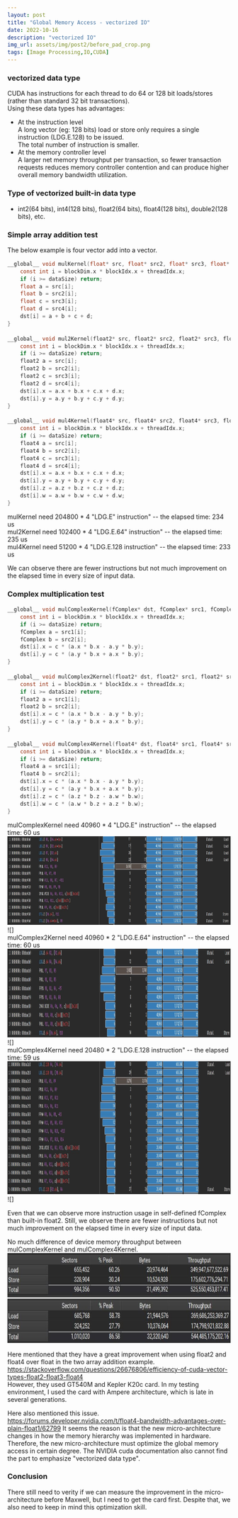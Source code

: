 ```yaml
---
layout: post
title: "Global Memory Access - vectorized IO"
date: 2022-10-16
description: "vectorized IO"
img_url: assets/img/post2/before_pad_crop.png
tags: [Image Processing,IO,CUDA]
---
```



### vectorized data type

CUDA has instructions for each thread to do 64 or 128 bit
loads/stores (rather than standard 32 bit transactions).  
Using these data types has advantages:

* At the instruction level  
  A long vector (eg: 128 bits) load or store only requires a single instruction (LDG.E.128) to be issued.  
  The total number of instruction is smaller.
* At the memory controller level  
  A larger net memory throughput per transaction, so 
  fewer transaction requests reduces memory controller contention
  and can produce higher overall memory bandwidth utilization.
  
### Type of vectorized built-in data type

* int2(64 bits), int4(128 bits), float2(64 bits), float4(128 bits), double2(128 bits), etc.

### Simple array addition test

The below example is four vector add into a vector.

```c
__global__ void mulKernel(float* src, float* src2, float* src3, float* src4, float* dst, int dataSize) {
    const int i = blockDim.x * blockIdx.x + threadIdx.x;
    if (i >= dataSize) return;
    float a = src[i];
    float b = src2[i];
    float c = src3[i];
    float d = src4[i];
    dst[i] = a + b + c + d;
}

__global__ void mul2Kernel(float2* src, float2* src2, float2* src3, float2* src4, float2* dst, int dataSize) {
    const int i = blockDim.x * blockIdx.x + threadIdx.x;
    if (i >= dataSize) return;
    float2 a = src[i];
    float2 b = src2[i];
    float2 c = src3[i];
    float2 d = src4[i];
    dst[i].x = a.x + b.x + c.x + d.x;
    dst[i].y = a.y + b.y + c.y + d.y;
}

__global__ void mul4Kernel(float4* src, float4* src2, float4* src3, float4* src4, float4* dst, int dataSize) {
    const int i = blockDim.x * blockIdx.x + threadIdx.x;
    if (i >= dataSize) return;
    float4 a = src[i];
    float4 b = src2[i];
    float4 c = src3[i];
    float4 d = src4[i];
    dst[i].x = a.x + b.x + c.x + d.x;
    dst[i].y = a.y + b.y + c.y + d.y;
    dst[i].z = a.z + b.z + c.z + d.z;
    dst[i].w = a.w + b.w + c.w + d.w;
}
```

mulKernel need 204800 * 4 "LDG.E" instruction" -- the elapsed time: 234 us  
mul2Kernel need 102400 * 4 "LDG.E.64" instruction" -- the elapsed time: 235 us  
mul4Kernel need 51200 * 4 "LDG.E.128 instruction" -- the elapsed time: 233 us  

We can observe there are fewer instructions but not much improvement on the elapsed time in every size of input data.

### Complex multiplication test

```c
__global__ void mulComplexKernel(fComplex* dst, fComplex* src1, fComplex* src2, int dataSize, float c) {
    const int i = blockDim.x * blockIdx.x + threadIdx.x;
    if (i >= dataSize) return;
    fComplex a = src1[i];
    fComplex b = src2[i];
    dst[i].x = c * (a.x * b.x - a.y * b.y);
    dst[i].y = c * (a.y * b.x + a.x * b.y);
}

__global__ void mulComplex2Kernel(float2* dst, float2* src1, float2* src2, int dataSize, float c) {
    const int i = blockDim.x * blockIdx.x + threadIdx.x;
    if (i >= dataSize) return;
    float2 a = src1[i];
    float2 b = src2[i];
    dst[i].x = c * (a.x * b.x - a.y * b.y);
    dst[i].y = c * (a.y * b.x + a.x * b.y);
}

__global__ void mulComplex4Kernel(float4* dst, float4* src1, float4* src2, int dataSize, float c) {
    const int i = blockDim.x * blockIdx.x + threadIdx.x;
    if (i >= dataSize) return;
    float4 a = src1[i];
    float4 b = src2[i];
    dst[i].x = c * (a.x * b.x - a.y * b.y);
    dst[i].y = c * (a.y * b.x + a.x * b.y);
    dst[i].z = c * (a.z * b.z - a.w * b.w);
    dst[i].w = c * (a.w * b.z + a.z * b.w);
}
```

mulComplexKernel need 40960 * 4 "LDG.E" instruction" -- the elapsed time: 60 us  
<img src="/assets/img/post3/mulComplex.jpg" width="1200" height="200">![]  
mulComplex2Kernel need 40960 * 2 "LDG.E.64" instruction" -- the elapsed time: 60 us  
<img src="/assets/img/post3/mulComplex2.jpg" width="1200" height="200">![]  
mulComplex4Kernel need 20480 * 2 "LDG.E.128 instruction" -- the elapsed time: 59 us  
<img src="/assets/img/post3/mulComplex4.jpg" width="1200" height="300">![]  

Even that we can observe more instruction usage in self-defined fComplex than built-in float2.
Still, we observe there are fewer instructions but not much improvement on the elapsed time in every size of input data.

No much difference of device memory throughput between mulComplexKernel and mulComplex4Kernel.
<img src="/assets/img/post3/mulComplexThoughput.jpg" width="800" height="100">  
<img src="/assets/img/post3/mulComplex4Thoughput.jpg" width="800" height="100">  

Here mentioned that they have a great improvement when using float2 and float4 over float
in the two array addition example.  
https://stackoverflow.com/questions/26676806/efficiency-of-cuda-vector-types-float2-float3-float4  
However, they used GT540M and Kepler K20c card.
In my testing environment, I used the card with Ampere architecture, which is late in several generations.

Here also mentioned this issue.  
https://forums.developer.nvidia.com/t/float4-bandwidth-advantages-over-plain-float1/62799
It seems the reason is that the new micro-architecture changes in how the memory hierarchy was implemented in hardware.
Therefore, the new micro-architecture must optimize the global memory access in certain degree.
The NVIDIA cuda documentation also cannot find the part to emphasize "vectorized data type".

### Conclusion

There still need to verity if we can measure the improvement in the micro-architecture before Maxwell, but
I need to get the card first.
Despite that, we also need to keep in mind this optimization skill.
